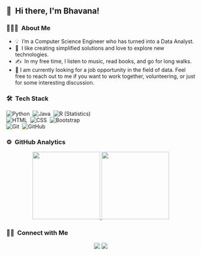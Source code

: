 ## 👋  &nbsp;Hi there, I'm Bhavana! 
 

### 👨🏻‍💻 &nbsp;About Me


- 💡 &nbsp;I’m a Computer Science Engineer who has turned into a Data Analyst.
- 🌱 &nbsp;I like creating simplified solutions and love to explore new technologies.
- ✍️ &nbsp;In my free time, I listen to music, read books, and go for long walks. 
- 💬&nbsp;I am currently looking for a job opportunity in the field of data. Feel free to reach out to me if you want to work together, volunteering, or just for some interesting discussion.
<!--I like to do data analysis, modelling and visualization. I am a quick learner and love to explore new technolgies.\-->
<!-- 🎓 &nbsp;I recently graduated with Masters in Computer Science from University of Colorado, Denver in May 2020.\ -->
<!--🌱 &nbsp;I am currently learning more about System Design for Big Data, Cloud Architecture and Web Scraping.\ -->
<!--✉️ &nbsp;You can shoot me an email at datascientist.shweta@gmail.com! I'll try to respond as soon as I can.\ -->
<!-- 📄 &nbsp;Please have a look at my [Résumé](https://shweta-yadav15.github.io/Shweta_Resume.pdf) for more details about me. I'm open to feedback and suggestions! -->


### 🛠 &nbsp;Tech Stack

![Python](https://img.shields.io/badge/-Python-333333?style=flat&logo=python)&nbsp;
![Java](https://img.shields.io/badge/-Java-333333?style=flat&logo=Java&logoColor=FFA518)&nbsp;
![R (Statistics)](https://img.shields.io/badge/-R-333333?style=flat&logo=R&logoColor=276DC3)\
![HTML](https://img.shields.io/badge/-HTML-333333?style=flat&logo=HTML5)&nbsp;
![CSS](https://img.shields.io/badge/-CSS-333333?style=flat&logo=CSS3&logoColor=1572B6)&nbsp;
![Bootstrap](https://img.shields.io/badge/-Bootstrap-333333?style=flat&logo=bootstrap&logoColor=563D7C)\
![Git](https://img.shields.io/badge/-Git-333333?style=flat&logo=git)&nbsp;
![GitHub](https://img.shields.io/badge/-GitHub-333333?style=flat&logo=github)&nbsp;


### ⚙️ &nbsp;GitHub Analytics

<p align="center">
<a href="https://github.com/AVS1508">
  <img height="180em" src="https://github-readme-stats-eight-theta.vercel.app/api?username=bhavanakurra&show_icons=true&theme=dracula&include_all_commits=true&count_private=true" />
  <img height="180em" src="https://github-readme-stats-eight-theta.vercel.app/api/top-langs/?username=bhavanakurra&layout=compact&exclude_lang=java+r&theme=vue-dark" />
</a>
</p>

### 🤝🏻 &nbsp;Connect with Me

<p align="center">
<a href="https://www.linkedin.com/in/kurrabhavana"><img src="https://img.shields.io/badge/-Bhavana%20Kurra-0077B5?style=flat-square&logo=Linkedin&logoColor=white"/></a>
<a href="mailto:kurra.bhavana24682@gmail.com"><img src="https://img.shields.io/badge/-Email me-D14836?style=flat-square&logo=Gmail&logoColor=white"/></a>
</p>


<!---
bhavanakurra/bhavanakurra is a ✨ special ✨ repository because its `README.md` (this file) appears on your GitHub profile.
You can click the Preview link to take a look at your changes.
--->

